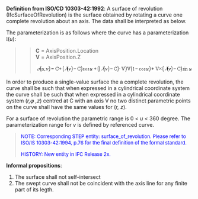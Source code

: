 **Definition from ISO/CD 10303-42:1992**: A surface of revolution (IfcSurfaceOfRevolution) is the surface obtained by rotating a curve one complete revolution about an axis. The data shall be interpreted as below.

The parameterization is as follows where the curve has a parameterization <font face="Symbol">l</font>(_u_):

> 
>> **C** = AxisPosition.Location  
>> **V** = AxisPosition.Z
>> 
>> ![Image](figures/IfcSurfaceOfResolution-Math1.gif)
>>


> 
In order to produce a single-value surface the a complete revolution, the curve shall be such that when expressed in a cylindrical coordinate system the curve shall be such that when expressed in a cylindrical coordinate system (_r,&phi; ,z_) centred at C with an axis V no two distinct parametric points on the curve shall have the same values for (_r, z_).

For a surface of revolution the parametric range is 0 &lt; _u_ &lt; 360 degree. The parameterization range for _v_ is defined by referenced curve.

> <font size="-1" color="#0000FF">NOTE: Corresponding STEP entity:
		  surface_of_revolution. Please refer to ISO/IS 10303-42:1994, p.76 for the final
		  definition of the formal standard. </font>
> 
> <font color="#0000FF" size="-1">HISTORY: New entity in IFC Release
		  2x.</font>
>

**Informal propositions**:

1. The surface shall not self-intersect
2. The swept curve shall not be coincident with the axis line for any finite part of its legth.
